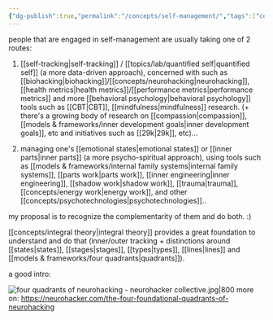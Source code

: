 ```yaml
---
{"dg-publish":true,"permalink":"/concepts/self-management/","tags":["concept","selfmanagement","tier1","alchemy","design"],"created":"2023-07-25T09:18:23.349-03:00","updated":"2024-07-19T21:31:17.216-03:00"}
---
```


people that are engaged in self-management are usually taking one of 2 routes:

1) [[self-tracking\|self-tracking]] / [[topics/lab/quantified self\|quantified self]] (a more data-driven approach), concerned with such as [[biohacking\|biohacking]]/[[concepts/neurohacking\|neurohacking]], [[health metrics\|health metrics]]/[[performance metrics\|performance metrics]] and more [[behavioral psychology\|behavioral psychology]] tools such as [[CBT\|CBT]], [[mindfulness\|mindfulness]] research. (+ there's a growing body of research on [[compassion\|compassion]], [[models & frameworks/inner development goals\|inner development goals]], etc and initiatives such as [[29k\|29k]], etc)...

2) managing one's [[emotional states\|emotional states]] or [[inner parts\|inner parts]] (a more psycho-spiritual approach), using tools such as [[models & frameworks/internal family systems\|internal family systems]], [[parts work\|parts work]], [[inner engineering\|inner engineering]], [[shadow work\|shadow work]], [[trauma\|trauma]], [[concepts/energy work\|energy work]], and other [[concepts/psychotechnologies\|psychotechnologies]]..

my proposal is to recognize the complementarity of them and do both. :)

[[concepts/integral theory\|integral theory]] provides a great foundation to understand and do that (inner/outer tracking + distinctions around [[states\|states]], [[stages\|stages]], [[types\|types]], [[lines\|lines]] and [[models & frameworks/four quadrants\|quadrants]]).

a good intro:

![four quadrants of neurohacking - neurohacker collective.jpg|800](/img/user/images/models%20&%20frameworks/four%20quadrants%20of%20neurohacking%20-%20neurohacker%20collective.jpg)
more on: https://neurohacker.com/the-four-foundational-quadrants-of-neurohacking